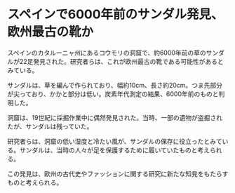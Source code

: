 # スペインで6000年前のサンダル発見、欧州最古の靴か

スペインのカタルーニャ州にあるコウモリの洞窟で、約6000年前の草のサンダルが22足発見された。研究者らは、これが欧州最古の靴である可能性があるとみている。

サンダルは、草を編んで作られており、幅約10cm、長さ約20cm。つま先部分が尖っており、かかと部分は低い。炭素年代測定の結果、6000年前のものと判明した。

洞窟は、19世紀に採掘作業中に偶然発見された。当時、一部の遺物が盗掘されたが、サンダルは残っていた。

研究者らは、洞窟の低い湿度と冷たい風が、サンダルの保存に役立ったとみている。サンダルは、当時の人々が足を保護するために履いていたものと考えられる。

この発見は、欧州の古代史やファッションに関する研究に新たな知見をもたらすものと考えられる。

